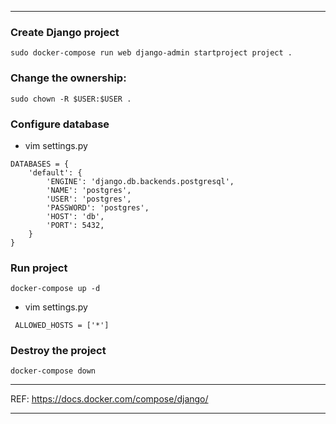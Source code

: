 ***

### __Create Django project__
```
sudo docker-compose run web django-admin startproject project .
```
### __Change the ownership:__
```
sudo chown -R $USER:$USER .
```

### __Configure database__

* vim settings.py

```
DATABASES = {
    'default': {
        'ENGINE': 'django.db.backends.postgresql',
        'NAME': 'postgres',
        'USER': 'postgres',
        'PASSWORD': 'postgres',
        'HOST': 'db',
        'PORT': 5432,
    }
}
```

### __Run project__
```
docker-compose up -d
```

* vim settings.py

```
 ALLOWED_HOSTS = ['*']
```

### __Destroy the project__
```
docker-compose down
```
***
REF: https://docs.docker.com/compose/django/
***